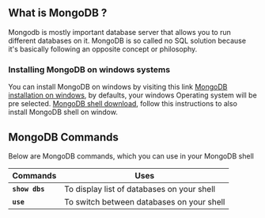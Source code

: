 ## What is MongoDB ?
Mongodb is mostly important database server that allows you to run different databases on it.
MongoDB is so called no SQL solution because it's basically following an opposite concept or philosophy.

### Installing MongoDB on windows systems
You can install MongoDB on windows by visiting this link
[MongoDB installation on windows](https://www.mongodb.com/try/download/community), by defaults, your windows Operating system will be pre selected.
[MongoDB shell download](https://www.mongodb.com/docs/mongodb-shell/install/), follow this instructions to also install MongoDB shell on window.

## MongoDB Commands
Below are MongoDB commands, which you can use in your MongoDB shell

| Commands | Uses |
| --------------- | -------------- |
| **`show dbs`** | To display list of databases on your shell |
| **`use`**      | To switch between databases on your shell |
